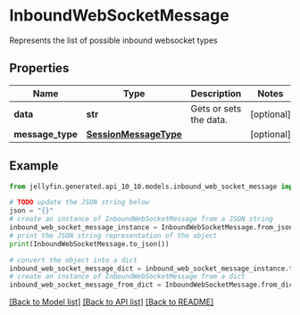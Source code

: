 # InboundWebSocketMessage

Represents the list of possible inbound websocket types

## Properties

Name | Type | Description | Notes
------------ | ------------- | ------------- | -------------
**data** | **str** | Gets or sets the data. | [optional] 
**message_type** | [**SessionMessageType**](SessionMessageType.md) |  | [optional] 

## Example

```python
from jellyfin.generated.api_10_10.models.inbound_web_socket_message import InboundWebSocketMessage

# TODO update the JSON string below
json = "{}"
# create an instance of InboundWebSocketMessage from a JSON string
inbound_web_socket_message_instance = InboundWebSocketMessage.from_json(json)
# print the JSON string representation of the object
print(InboundWebSocketMessage.to_json())

# convert the object into a dict
inbound_web_socket_message_dict = inbound_web_socket_message_instance.to_dict()
# create an instance of InboundWebSocketMessage from a dict
inbound_web_socket_message_from_dict = InboundWebSocketMessage.from_dict(inbound_web_socket_message_dict)
```
[[Back to Model list]](README.md#documentation-for-models) [[Back to API list]](README.md#documentation-for-api-endpoints) [[Back to README]](README.md)


